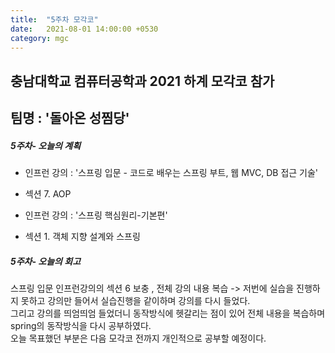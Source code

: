 ```yaml
---
title:  "5주차 모각코"
date:   2021-08-01 14:00:00 +0530
category: mgc
---
```


## 충남대학교 컴퓨터공학과 2021 하계 모각코 참가   
## 팀명 : '돌아온 성찜당'  

##### 5주차- 오늘의 계획
  - 인프런 강의 : '스프링 입문 - 코드로 배우는 스프링 부트, 웹 MVC, DB 접근 기술'   
  - 섹션 7. AOP
  
  - 인프런 강의 : '스프링 핵심원리-기본편'
  - 섹션 1. 객체 지향 설계와 스프링
  

##### 5주차- 오늘의 회고  
  스프링 입문 인프런강의의 섹션 6 보충 , 전체 강의 내용 복습
  -> 저번에 실습을 진행하지 못하고 강의만 들어서 실습진행을 같이하며 강의를 다시 들었다.  
  그리고 강의를 띄엄띄엄 들었더니 동작방식에 헷갈리는 점이 있어 전체 내용을 복습하며 spring의 동작방식을 다시 공부하였다.  
  오늘 목표했던 부분은 다음 모각코 전까지 개인적으로 공부할 예정이다.  
  
  


